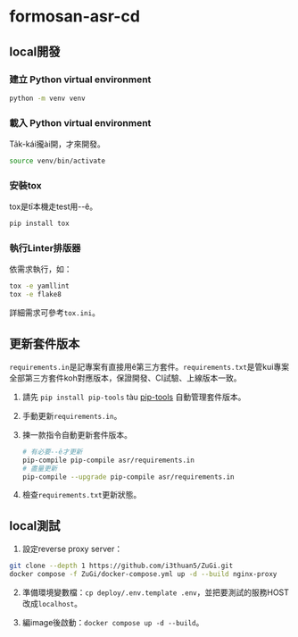 # formosan-asr-cd

## local開發

### 建立 Python virtual environment

```bash
python -m venv venv
```

### 載入 Python virtual environment

Ta̍k-kái攏ài開，才來開發。

```bash
source venv/bin/activate
```

### 安裝tox

tox是tī本機走test用--ê。

```bash
pip install tox
```

### 執行Linter排版器

依需求執行，如：

```bash
tox -e yamllint
tox -e flake8
```

詳細需求可參考`tox.ini`。

## 更新套件版本

`requirements.in`是記專案有直接用ê第三方套件。`requirements.txt`是管kui專案全部第三方套件koh對應版本，保證開發、CI試驗、上線版本一致。

1. 請先 `pip install pip-tools` tàu [pip-tools](https://github.com/jazzband/pip-tools) 自動管理套件版本。
2. 手動更新`requirements.in`。
3. 揀一款指令自動更新套件版本。

      ```bash
      # 有必要--ê才更新
      pip-compile pip-compile asr/requirements.in
      # 盡量更新
      pip-compile --upgrade pip-compile asr/requirements.in
      ```

4. 檢查`requirements.txt`更新狀態。

## local測試

1. 設定reverse proxy server：

```bash
git clone --depth 1 https://github.com/i3thuan5/ZuGi.git
docker compose -f ZuGi/docker-compose.yml up -d --build nginx-proxy
```

2. 準備環境變數檔：`cp deploy/.env.template .env`，並把要測試的服務HOST改成`localhost`。

3. 編image後啟動：`docker compose up -d --build`。

